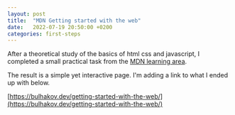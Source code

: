 ```yaml
---
layout: post
title:  "MDN Getting started with the web"
date:   2022-07-19 20:50:00 +0200
categories: first-steps
---
```


After a theoretical study of the basics of html css and javascript, I completed a small practical task from the [MDN learning area](https://developer.mozilla.org/en-US/docs/Learn/Getting_started_with_the_web).

The result is a simple yet interactive page. I'm adding a link to what I ended up with below.

[https://bulhakov.dev/getting-started-with-the-web/](https://bulhakov.dev/getting-started-with-the-web/)